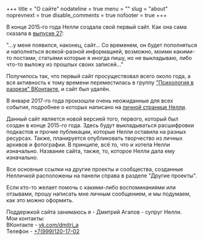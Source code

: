 +++
title = "О сайте"
nodateline = true
menu = ""
slug = "about"
noprevnext = true
disable_comments = true
nofooter = true
+++

В конце 2015-го года Нелли создала свой первый сайт. Как она сама сказала в [выпуске 27](/podcast/2015/12/26/issue27/):

"…у меня появился, наконец, сайт… Со временем, он будет пополняться и наполняться всякой-разной информацией, возможно, моими какими-то постами, статьями которые я иногда пишу, но не выкладываю, либо что-то выложу из прошлых своих записей…"

Получилось так, что первый сайт просуществовал всего около года, а вся активность к тому времени переместилась в группу ["Психология в разрезе" ВКонтакте](https://vk.com/fpsiholog), и сайт был удалён. 

В январе 2017-го года произошли очень неожиданные для всех события, подробнее о которых написано на [личной странице Нелли](https://vk.com/sunnybunnyf).

Данный сайт является новой версией того, первого, который был создан в конце 2015-го года. Здесь будут выкладываться расшифровки подкастов и прочие публикации, которые Нелли оставила на разных ресурсах. Также, планируется опубликовать творчество из личных архивов и фотографии. В принципе, всё то, что и хотела Нелли изначально. Название сайта, также, то, которое Нелли дала ему изначально. 

Все основные ссылки на другие проекты и сообщества, созданные Нелличкой расположены на панели справа в разделе "Другие проекты". 

Если кто-то желает помочь с какими-либо воспоминаниями или отзывами, прошу написать мне личным сообщением, и мы подумаем, как это можно оформить. 

Поддержкой сайта занимаюсь я - Дмитрий Агапов - супруг Нелли.  
Мои контакты:  
ВКонтакте - [vk.com/dmitri_a](https://vk.com/dmitri_a)  
Телефон - [+7(999)120-17-02](callto://+7(999)120-17-02)
